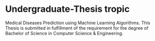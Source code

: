 # Undergraduate-Thesis tropic
Medical Diseases Prediction using Machine Learning Algorithms.
This Thesis is submitted in fulfillment of the requirement for the degree of  Bachelor of Science in Computer Science &amp; Engineering.
